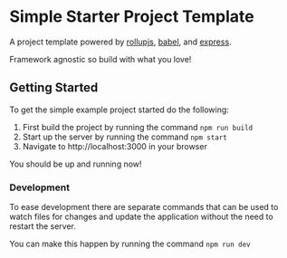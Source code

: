 # Simple Starter Project Template
A project template powered by [rollupjs](https://rollupjs.org/guide/en), [babel](https://babeljs.io), and [express](https://expressjs.com).

Framework agnostic so build with what you love!

## Getting Started
To get the simple example project started do the following:
1. First build the project by running the command `npm run build`
2. Start up the server by running the command `npm start`
3. Navigate to http://localhost:3000 in your browser

You should be up and running now!

### Development
To ease development there are separate commands that can be used to watch files for changes and update the application without the need to restart the server.
 
You can make this happen by running the command `npm run dev`